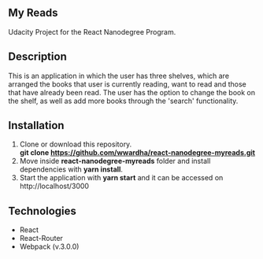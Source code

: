 ## My Reads

Udacity Project for the React Nanodegree Program.

## Description

This is an application in which the user has three shelves, which are arranged the books that user is currently reading, want to read and those that have already been read. The user has the option to change the book on the shelf, as well as add more books through the 'search' functionality.

## Installation

1. Clone or download this repository.<br />
   <b>git clone https://github.com/wwardha/react-nanodegree-myreads.git</b>
2. Move inside <b>react-nanodegree-myreads</b> folder and install dependencies with <b>yarn install</b>. 
3. Start the application with <b>yarn start</b> and it can be accessed on http://localhost/3000

## Technologies

* React
* React-Router
* Webpack (v.3.0.0)
